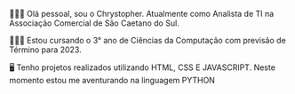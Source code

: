 👨🏻‍💻 Olá pessoal, sou o Chrystopher. Atualmente como Analista de TI na Associação Comercial de São Caetano do Sul.

👨🏻‍🎓 Estou cursando o 3° ano de Ciências da Computação com previsão de Término para 2023.

🖥️ Tenho projetos realizados utilizando HTML, CSS E JAVASCRIPT. Neste momento estou me aventurando na linguagem PYTHON  
 
